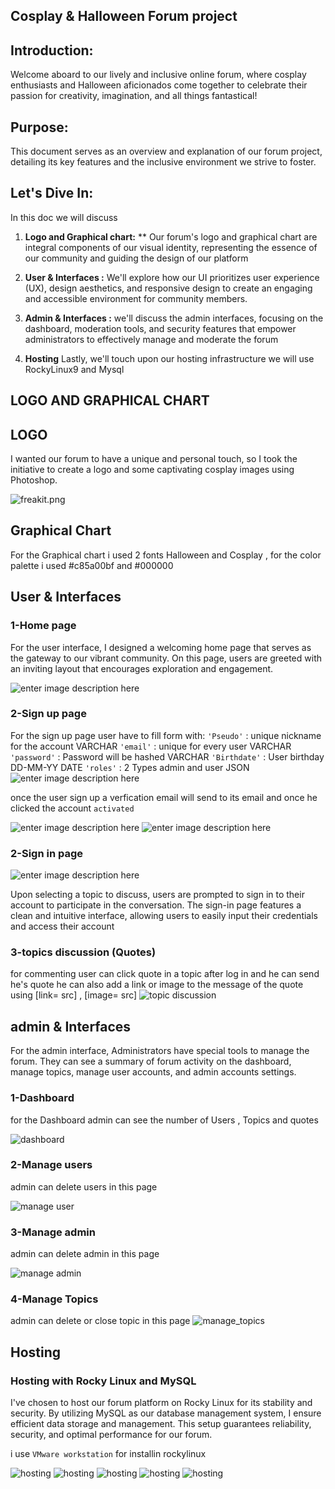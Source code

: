 

## Cosplay & Halloween Forum project 


## Introduction:

Welcome aboard to our lively and inclusive online forum, where cosplay enthusiasts and Halloween aficionados come together to celebrate their passion for creativity, imagination, and all things fantastical!


## Purpose:

This document serves as an overview and explanation of our forum project, detailing its key features and the inclusive environment we strive to foster.

## Let's Dive In:


In this doc we will discuss 





1. **Logo and Graphical chart:**  ** Our forum's logo and graphical chart are integral components of our visual identity, representing the essence of our community and guiding the design of our platform

2. **User & Interfaces :** We'll explore how our UI prioritizes user experience (UX), design aesthetics, and responsive design to create an engaging and accessible environment for community members.

3. **Admin & Interfaces :** we'll discuss the admin interfaces, focusing on the dashboard, moderation tools, and security features that empower administrators to effectively manage and moderate the forum

5. **Hosting**  Lastly, we'll touch upon our hosting infrastructure we will use RockyLinux9 and Mysql

## LOGO AND GRAPHICAL CHART

 ## LOGO 


I wanted our forum to have a unique and personal touch, so I took the initiative to create a logo and some captivating cosplay images using Photoshop.

![freakit.png](src/freakit.png)


## Graphical Chart 

For the Graphical chart i used  2 fonts Halloween and Cosplay , for the color palette i used #c85a00bf and #000000 

## User & Interfaces 

### 1-Home page
For the user interface, I designed a welcoming home page that serves as the gateway to our vibrant community. On this page, users are greeted with an inviting layout that encourages exploration and engagement.

![enter image description here](src/home.png)
### 2-Sign up page
For the sign up page user have to fill form with:
`'Pseudo'` : unique nickname for the account  VARCHAR
`'email'` : unique for every user       VARCHAR
`'password'` : Password will be hashed  VARCHAR
`'Birthdate'` : User birthday DD-MM-YY DATE
`'roles'` :  2 Types admin and user  JSON
![enter image description here](src/signup.png)

once the user sign up a verfication email will send  to its email and once he clicked the account `activated` 

![enter image description here](src/val1.png)
![enter image description here](src/val2.png)

### 2-Sign in page 
![enter image description here](signin.png)

Upon selecting a topic to discuss, users are prompted to sign in to their account to participate in the conversation. The sign-in page features a clean and intuitive interface, allowing users to easily input their credentials and access their account


### 3-topics discussion (Quotes)

for commenting user can click quote in a topic after log in and he can send he's quote he can also add a link or image to the message of the quote using [link= src] , [image= src]
![topic discussion](add_topic.png)

## admin & Interfaces 

For the admin interface, Administrators have special tools to manage the forum. They can see a summary of forum activity on the dashboard, manage topics, manage user accounts, and admin accounts settings.

### 1-Dashboard 
for the Dashboard admin can see the number of Users , Topics and quotes

 ![dashboard ](admin_dash.png)

### 2-Manage users 
admin can delete users in this page 

![manage user ](manage_users.png) 

### 3-Manage admin 

admin can delete admin in this page 

![manage admin](manage_admin.png) 

### 4-Manage Topics 

admin can delete or close topic in this page 
![manage_topics](manage_topics.png)

## Hosting
### Hosting with Rocky Linux and MySQL

I've chosen to host our forum platform on Rocky Linux for its stability and security. By utilizing MySQL as our database management system, I ensure efficient data storage and management. This setup guarantees reliability, security, and optimal performance for our forum.

i use `VMware workstation` for installin rockylinux 

![hosting](vm3.png)
![hosting](vm4.png)
![hosting](vm5.png)
![hosting](vm6.png)
![hosting](vm7.png)
